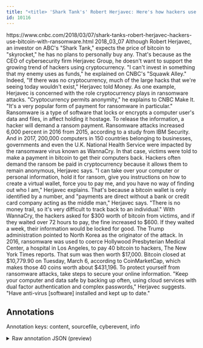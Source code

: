 ```yaml
---
title: "<title> 'Shark Tank's' Robert Herjavec: Here's how hackers use bitcoin against you  </title>"
id: 10116
---
```


<title> 'Shark Tank's' Robert Herjavec: Here's how hackers use bitcoin against you  </title>
<source> https://www.cnbc.com/2018/03/07/shark-tanks-robert-herjavec-hackers-use-bitcoin-with-ransomware.html </source>
<date> 2018_03_07 </date>
<text>
Although Robert Herjavec, an investor on ABC's "Shark Tank," expects the price of bitcoin to "skyrocket," he has no plans to personally buy any.
That's because as the CEO of cybersecurity firm Herjavec Group, he doesn't want to support the growing trend of hackers using cryptocurrency.
"I can't invest in something that my enemy uses as funds," he explained on CNBC's "Squawk Alley."
Indeed, "If there was no cryptocurrency, much of the large hacks that we're seeing today wouldn't exist," Herjavec told Money.
As one example, Herjavec is concerned with the role cryptocurrency plays in ransomware attacks.
"Cryptocurrency permits anonymity," he explains to CNBC Make It. "It's a very popular form of payment for ransomware in particular."
Ransomware is a type of software that locks or encrypts a computer user's data and files, in affect holding it hostage. To release the information, a hacker will demand a ransom payment.
Ransomware attacks increased 6,000 percent in 2016 from 2015, according to a study from IBM Security. And in 2017, 200,000 computers in 150 countries belonging to businesses, governments and even the U.K. National Health Service were impacted by the ransomware virus known as WannaCry. In that case, victims were told to make a payment in bitcoin to get their computers back.
Hackers often demand the ransom be paid in cryptocurrency because it allows them to remain anonymous, Herjavec says. "I can take over your computer or personal information, hold it for ransom, give you instructions on how to create a virtual wallet, force you to pay me, and you have no way of finding out who I am," Herjavec explains.
That's because a bitcoin wallet is only identified by a number, and "payments are direct without a bank or credit card company acting as the middle man," Herjavec says. "There is no money trail, so it's very difficult to track back to an individual."
With WannaCry, the hackers asked for $300 worth of bitcoin from victims, and if they waited over 72 hours to pay, the fine increased to $600. If they waited a week, their information would be locked for good. The Trump administration pointed to North Korea as the originator of the attack.
In 2016, ransomware was used to coerce Hollywood Presbyterian Medical Center, a hospital in Los Angeles, to pay 40 bitcoin to hackers, The New York Times reports. That sum was then worth $17,000. Bitcoin closed at $10,779.90 on Tuesday, March 6, according to CoinMarketCap, which makes those 40 coins worth about $431,196.
To protect yourself from ransomware attacks, take steps to secure your online information.
"Keep your computer and data safe by backing up often, using cloud services with dual factor authentication and complex passwords," Herjavec suggests. "Have anti-virus [software] installed and kept up to date."
</text>



## Annotations

Annotation keys: content, sourcefile, cyberevent, info

<details>
<summary>Raw annotation JSON (preview)</summary>

```json
{
  "content": "Although Robert Herjavec, an investor on ABC's \"Shark Tank,\" expects the price of bitcoin to \"skyrocket,\" he has no plans to personally buy any. That's because as the CEO of cybersecurity firm Herjavec Group, he doesn't want to support the growing trend of hackers using cryptocurrency. \"I can't invest in something that my enemy uses as funds,\" he explained on CNBC's \"Squawk Alley.\" Indeed, \"If there was no cryptocurrency, much of the large hacks that we're seeing today wouldn't exist,\" Herjavec told Money. As one example, Herjavec is concerned with the role cryptocurrency plays in ransomware attacks. \"Cryptocurrency permits anonymity,\" he explains to CNBC Make It. \"It's a very popular form of payment for ransomware in particular.\" Ransomware is a type of software that locks or encrypts a computer user's data and files, in affect holding it hostage. To release the information, a hacker will demand a ransom payment. Ransomware attacks increased 6,000 percent in 2016 from 2015, according to a study from IBM Security. And in 2017, 200,000 computers in 150 countries belonging to businesses, governments and even the U.K. National Health Service were impacted by the ransomware virus known as WannaCry. In that case, victims were told to make a payment in bitcoin to get their computers back. Hackers often demand the ransom be paid in cryptocurrency because it allows them to remain anonymous, Herjavec says. \"I can take over your computer or personal information, hold it for ransom, give you instructions on how to create a virtual wallet, force you to pay me, and you have no way of finding out who I am,\" Herjavec explains. That's because a bitcoin wallet is only identified by a number, and \"payments are direct without a bank or credit card company acting as the middle man,\" Herjavec says. \"There is no money trail, so it's very difficult to track back to an individual.\" With WannaCry, the hackers asked for $300 worth of bitcoin from victims, and if they waited over 72 hours to pay, the fine increased to $600. If they waited a week, their information would be locked for good. The Trump administration pointed to North Korea as the originator of the attack. In 2016, ransomware was used to coerce Hollywood Presbyterian Medical Center, a hospital in Los Angeles, to pay 40 bitcoin to hackers, The New York Times reports. That sum was then worth $17,000. Bitcoin closed at $10,779.90 on Tuesday, March 6, according to CoinMarketCap, which makes those 40 coins worth about $431,196. To protect yourself from ransomware attacks, take steps to secure your online information. \"Keep your computer and data safe by backing up often, using cloud services with dual factor authentication and complex passwords,\" Herjavec suggests. \"Have anti-virus [software] installed and kept up to date.\"",
  "sourcefile": "10116.txt",
  "cyberevent": {
    "hopper": [
      {
        "index": 0,
        "relation": "Same",
        "events": [
          {
            "index": "E7",
            "type": "Attack",
            "realis": "Generic",
            "nugget": {
              "startOffset": 1489,
              "index": "T20",
              "endOffset": 1495,
              "text": "ransom"
            },
            "argument": [
              {
                "index": "T22",
                "text": "hold it",
                "endOffset": 1484,
                "role": {
                  "CAPEC-Meta": "Physical Theft",
                  "type": "Attack-Pattern",
                  "confidence": 0.878436416387558
                },
                "startOffset": 1477,
                "type": "Capabilities"
              },
              {
                "index": "T21",
                "text": "take over your computer or personal information",
                "endOffset": 1475,
                "role": {
                  "CAPEC-Meta": "Contaminate Resource",
                  "type": "Attack-Pattern",
                  "confidence": 0
```
</details>
